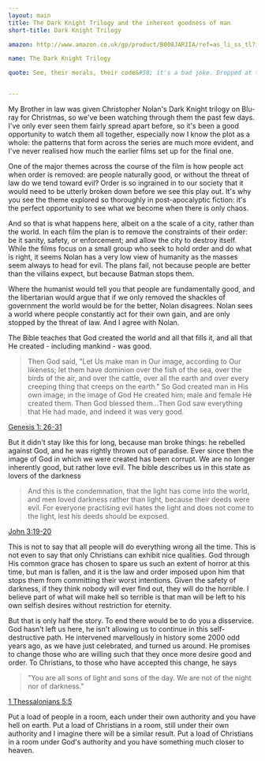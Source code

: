 ```yaml
---
layout: main
title: The Dark Knight Trilogy and the inherent goodness of man
short-title: Dark Knight Trilogy

amazon: http://www.amazon.co.uk/gp/product/B008JARIIA/ref=as_li_ss_tl?ie=UTF8&tag=theothevawil-21&linkCode=as2&camp=1634&creative=19450&creativeASIN=B008JARIIA

name: The Dark Knight Trilogy

quote: See, their morals, their code&#58; it's a bad joke. Dropped at the first sign of trouble. They're only as good as the world allows them to be. I'll show you. When the chips are down, these, uh&#133; these civilized people, they'll eat each other. See, I'm not a monster; I'm just ahead of the curve


---
```

My Brother in law was  given Christopher Nolan's Dark Knight trilogy on Blu-ray for Christmas, so we've been watching through them the past few days. I've only ever seen them fairly spread apart before, so it's been a good opportunity to watch them all together, especially now I know the plot as a whole: the patterns that form across the series are much more evident, and I've never realised how much the earlier films set up for the final one.

One of the major themes across the course of the film is how people act when order is removed: are people naturally good, or without the threat of law do we tend toward evil? Order is so ingrained in to our society that it would need to be utterly broken down before we see this play out. It's why you see the theme explored so thoroughly in post-apocalyptic fiction: it's the perfect opportunity to see what we become when there is only chaos.

And so that is what happens here, albeit on a the scale of a city, rather than the world. In each film the plan is to remove the constraints of their order: be it sanity, safety, or enforcement; and allow the city to destroy itself. While the films focus on a small group who seek to hold order and do what is right, it seems Nolan has a very low view of humanity as the masses seem always to head for evil. The plans fail, not because people are better than the villains expect, but because Batman stops them.

Where the humanist would tell you that people are fundamentally good, and the libertarian would argue that if we only removed the shackles of government the world would be for the better, Nolan disagrees. Nolan sees a world where people constantly act for their own gain, and are only stopped by the threat of law. And I agree with Nolan.

The Bible teaches that God created the world and all that fills it, and all that He created - including mankind - was good.

>Then God said, "Let Us make man in Our image, according to Our likeness; let them have dominion over the fish of the sea, over the birds of the air, and over the cattle, over all the earth and over every creeping thing that creeps on the earth." So God created man in His own image; in the image of God He created him; male and female He created them. Then God blessed them...Then God saw everything that He had made, and indeed it was very good.

[Genesis 1: 26-31](https://www.youversion.com/en-GB/bible/114/gen.1.26-31.nkjv)

But it didn't stay like this for long, because man broke things: he rebelled against God, and he was rightly thrown out of paradise. Ever since then the image of God in which we were created has been corrupt. We are no longer inherently good, but rather love evil. The bible describes us in this state as lovers of the darkness

>And this is the condemnation, that the light has come into the world, and men loved darkness rather than light, because their deeds were evil. For everyone practising evil hates the light and does not come to the light, lest his deeds should be exposed.

[John 3:19-20](https://www.youversion.com/en-GB/bible/114/john.3.19-20.nkjv)

This is not to say that all people will do everything wrong all the time. This is not even to say that only Christians can exhibit nice qualities. God through His common grace has chosen to spare us such an extent of horror at this time, but man is fallen, and it is the law and order imposed upon him that stops them from committing their worst intentions. Given the safety of darkness, if they think nobody will ever find out, they will do the horrible. I believe part of what will make hell so terrible is that man will be left to his own selfish desires without restriction for eternity.

But that is only half the story. To end there would be to do you a disservice. God hasn't left us here, he isn't allowing us to continue in this self-destructive path. He intervened marvellously in history some 2000 odd years ago, as we have just celebrated, and turned us around. He promises to change those who are willing such that they once more desire good and order. To Christians, to those who have accepted this change, he says

>"You are all sons of light and sons of the day. We are not of the night nor of darkness."

[1 Thessalonians 5:5](https://www.youversion.com/en-GB/bible/114/1th.5.5.nkjv)

Put a load of people in a room, each under their own authority and you have hell on earth. Put a load of Christians in a room, still under their own authority and I imagine there will be a similar result. Put a load of Christians in a room under God's authority and you have something much closer to heaven.
